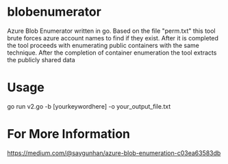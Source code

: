 # blobenumerator
Azure Blob Enumerator written in go. Based on the file "perm.txt" this tool brute forces azure account names to find if they exist. After it is completed the tool proceeds with enumerating public containers with the same technique. After the completion of container enumeration the tool extracts the publicly shared data
# Usage
go run v2.go -b [yourkeywordhere] -o your_output_file.txt <script>test</script>
# For More Information
https://medium.com/@saygunhan/azure-blob-enumeration-c03ea63583db

